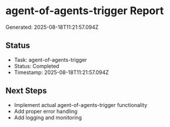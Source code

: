 # agent-of-agents-trigger Report

Generated: 2025-08-18T11:21:57.094Z

## Status
- Task: agent-of-agents-trigger
- Status: Completed
- Timestamp: 2025-08-18T11:21:57.094Z

## Next Steps
- Implement actual agent-of-agents-trigger functionality
- Add proper error handling
- Add logging and monitoring
